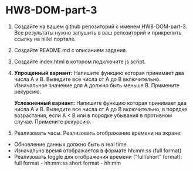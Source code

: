 # HW8-DOM-part-3

1. Создайте на вашем github репозиторий с именем HW8-DOM-part-3. Все результаты нужно запушить в ваш репозиторий и прикрепить ссылку на hillel портале.

2. Создайте README.md с описанием задания.

3. Создайте index.html в котором подключите js script.

4. **Упрощенный вариант:**
   Напишите функцию которая принимает два числа A и В. Выведите все числа от A до B включительно. Изначальное значение для А должно быть меньше В. Примените рекурсию.

   **Усложненный вариант:**
   Напишите функцию которая принимает два числа A и В. Выведите все числа от A до B включительно, в порядке возрастания, если A < B или в порядке убывания в противном случае. Примените рекурсию.

5. Реализовать часы.
   Реализовать отображение времени на экране:

- Обновление данных должно быть в real time.
- Изначально время отображается в формате hh:mm:ss (full format)
- Реализовать toggle для отображения времени (“full/short” format):
  full format - hh:mm:ss
  short format - hh:mm
